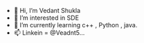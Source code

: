 - 👋 Hi, I’m Vedant Shukla
- 👀 I’m interested in SDE
- 🌱 I’m currently learning c++ , Python , java.
- 📫 Linkein = @Veadnt5...

<!---
Vedant285/Vedant285 is a ✨ special ✨ repository because its `README.md` (this file) appears on your GitHub profile.
You can click the Preview link to take a look at your changes.
--->
